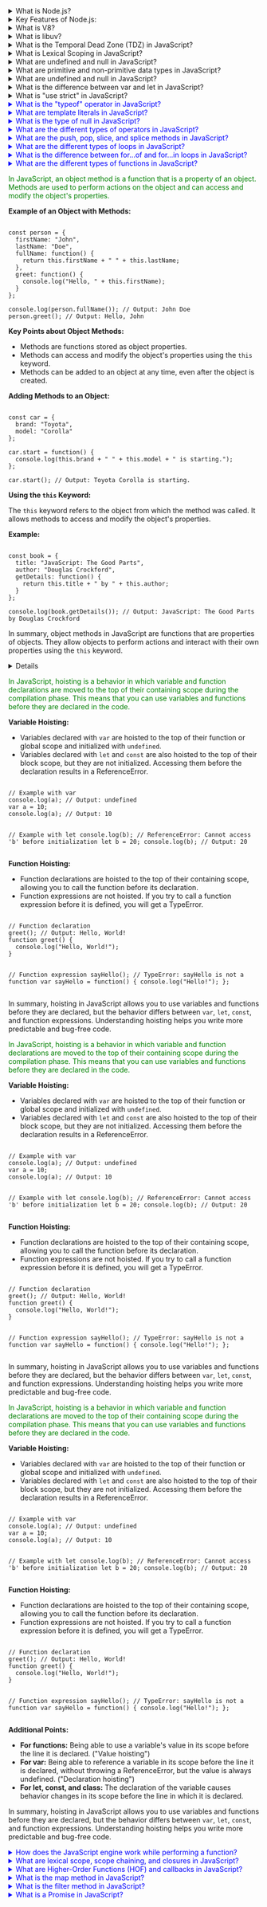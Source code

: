 <details>
  <summary>What is Node.js?</summary>
  <p>Node.js is an open-source, cross-platform JavaScript runtime environment. It allows developers to run JavaScript on the server side, outside of a browser.</p>
</details>

<details>
  <summary>Key Features of Node.js:</summary>
  <p>
    <ul>
      <li><strong>Event-driven and Asynchronous:</strong> Non-blocking I/O makes it ideal for handling multiple requests simultaneously.</li>
      <li><strong>Single-threaded but Scalable:</strong> Uses a single thread with event looping to handle many connections.</li>
      <li><strong>Fast Execution:</strong> Built on V8, it compiles JavaScript directly into machine code for speed.</li>
      <li><strong>NPM (Node Package Manager):</strong> A huge library of open-source packages to accelerate development.</li>
      <li><strong>Cross-platform:</strong> Works on Windows, Linux, and macOS.</li>
    </ul>
  </p>
</details>

<details>
  <summary>What is V8?</summary>
  <p>V8 is Google’s open-source JavaScript engine, written in C++. It powers Google Chrome and many other applications, including Node.js. V8 is responsible for executing JavaScript code by converting it directly into machine code, which makes it extremely fast.</p>
</details>

<details>
  <summary>What is libuv?</summary>
  <p>libuv is a multi-platform support library with a focus on asynchronous I/O. It provides the event loop and all the asynchronous behaviors of Node.js, including file system operations, DNS, network, child processes, pipes, signal handling, polling, and streaming.</p>
</details>

<details>
  <summary>What is the Temporal Dead Zone (TDZ) in JavaScript?</summary>
  <p>The Temporal Dead Zone (TDZ) in JavaScript refers to the period of time during which a variable is declared using <code>let</code> or <code>const</code> but has not yet been initialized. During this time, any attempt to access the variable will result in a ReferenceError. The TDZ starts from the beginning of the block where the variable is declared and ends when the variable is initialized with a value. This behavior helps prevent the use of variables before they are properly initialized, which can lead to bugs and unpredictable behavior in the code.</p>
</details>

<details>
  <summary>What is Lexical Scoping in JavaScript?</summary>
  <p>Lexical scoping, also known as static scoping, is a convention used in JavaScript to determine the scope of a variable based on its position within the source code. In lexical scoping, a variable defined inside a function is only accessible within that function and any nested functions. This means that the scope of a variable is determined by the structure of the code and the location where the variable is declared, rather than the runtime context. Lexical scoping helps in maintaining the modularity and predictability of the code by ensuring that variables are only accessible within their defined scope.</p>
</details>

<details>
  <summary>What are undefined and null in JavaScript?</summary>
  <p>In JavaScript, <code>undefined</code> and <code>null</code> are two distinct types that represent the absence of a value.

<strong>undefined:</strong> A variable is automatically assigned the value <code>undefined</code> when it is declared but not initialized. It indicates that a variable has been declared but has not yet been assigned a value. For example:

  <pre><code>let a;
  console.log(a); // Output: undefined</code></pre>

<strong>null:</strong> <code>null</code> is an assignment value that can be explicitly set to indicate that a variable has no value. It is often used to signify that a variable should be empty. For example:

  <pre><code>let b = null;
  console.log(b); // Output: null</code></pre>

While both <code>undefined</code> and <code>null</code> represent the absence of a value, they are used in different contexts and have different meanings. <code>undefined</code> is typically used by the JavaScript engine, whereas <code>null</code> is used by programmers to indicate an intentional absence of value.</p>

</details>

<details>
  <summary>What are primitive and non-primitive data types in JavaScript?</summary>
  <p>In JavaScript, data types can be categorized into two main types: primitive and non-primitive (or reference) data types.

<strong>Primitive Data Types:</strong> These are the most basic data types in JavaScript and include:

  <ul>
    <li><code>String</code>: Represents textual data. Example: <code>let str = "Hello";</code></li>
    <li><code>Number</code>: Represents numeric data. Example: <code>let num = 42;</code></li>
    <li><code>Boolean</code>: Represents true or false values. Example: <code>let isTrue = true;</code></li>
    <li><code>Undefined</code>: Represents a variable that has been declared but not initialized. Example: <code>let a;</code></li>
    <li><code>Null</code>: Represents an intentional absence of value. Example: <code>let b = null;</code></li>
    <li><code>Symbol</code>: Represents a unique and immutable value. Example: <code>let sym = Symbol('sym');</code></li>
    <li><code>BigInt</code>: Represents integers with arbitrary precision. Example: <code>let bigInt = 123n;</code></li>
  </ul>

<strong>Non-Primitive Data Types:</strong> These are also known as reference data types and include:

  <ul>
    <li><code>Object</code>: Represents a collection of properties. Example: <code>let obj = { name: "John", age: 30 };</code></li>
    <li><code>Array</code>: Represents an ordered list of values. Example: <code>let arr = [1, 2, 3];</code></li>
    <li><code>Function</code>: Represents a block of code designed to perform a particular task. Example: <code>function greet() { console.log("Hello"); }</code></li>
  </ul>

Primitive data types are immutable, meaning their values cannot be changed once created. Non-primitive data types, on the other hand, are mutable and can have their properties or elements modified. Additionally, primitive data types are stored directly in the memory location, whereas non-primitive data types are stored as references to the memory location.</p>

</details>

<details>
  <summary>What are undefined and null in JavaScript?</summary>
  <p>In JavaScript, <code>undefined</code> and <code>null</code> are two distinct types that represent the absence of a value.

<strong>undefined:</strong> A variable is automatically assigned the value <code>undefined</code> when it is declared but not initialized. It indicates that a variable has been declared but has not yet been assigned a value. For example:

  <pre><code>let a;
  console.log(a); // Output: undefined</code></pre>

<strong>null:</strong> <code>null</code> is an assignment value that can be explicitly set to indicate that a variable has no value. It is often used to signify that a variable should be empty. For example:

  <pre><code>let b = null;
  console.log(b); // Output: null</code></pre>

While both <code>undefined</code> and <code>null</code> represent the absence of a value, they are used in different contexts and have different meanings. <code>undefined</code> is typically used by the JavaScript engine, whereas <code>null</code> is used by programmers to indicate an intentional absence of value.</p>

</details>

<details>
  <summary>What is the difference between var and let in JavaScript?</summary>
  <p>In JavaScript, <code>var</code> and <code>let</code> are used to declare variables, but they have different behaviors.

When JavaScript code is executed, it goes through two phases: the creation phase and the execution phase. During the creation phase, the JavaScript engine scans the code and allocates memory for variables and functions. This is known as hoisting.

<strong>var:</strong> Variables declared with <code>var</code> are hoisted to the top of their containing function or global scope. During the creation phase, they are initialized with <code>undefined</code>. This means that you can reference a <code>var</code> variable before its declaration without causing an error, but it will have the value <code>undefined</code> until the execution phase assigns it a value. For example:

  <pre><code>console.log(a); // Output: undefined
  var a = 10;
  console.log(a); // Output: 10</code></pre>

<strong>let:</strong> Variables declared with <code>let</code> are also hoisted, but they are not initialized. Instead, they are placed in a "temporal dead zone" (TDZ) from the start of the block until the declaration is encountered. Accessing a <code>let</code> variable before its declaration will result in a ReferenceError. For example:

  <pre><code>console.log(b); // ReferenceError: Cannot access 'b' before initialization
  let b = 20;
  console.log(b); // Output: 20</code></pre>

In summary, <code>var</code> is function-scoped and initialized with <code>undefined</code> during the creation phase, while <code>let</code> is block-scoped and not initialized until the execution phase, resulting in a ReferenceError if accessed before declaration.</p>

</details>

<details>
  <summary>What is "use strict" in JavaScript?</summary>
  <p><code>"use strict"</code> is a directive introduced in ECMAScript 5 that enables strict mode in JavaScript. Strict mode is a way to opt in to a restricted variant of JavaScript, which helps catch common coding mistakes and "unsafe" actions, such as defining global variables. It can be applied to an entire script or to individual functions.

<strong>Benefits of using "use strict":</strong>

  <ul>
    <li>Eliminates some JavaScript silent errors by changing them to throw errors.</li>
    <li>Fixes mistakes that make it difficult for JavaScript engines to perform optimizations, leading to faster code execution.</li>
    <li>Prohibits some syntax likely to be defined in future versions of ECMAScript.</li>
  </ul>

<strong>Examples of strict mode behavior:</strong>

  <pre><code>
  // Without strict mode
  x = 10; // This will not throw an error
  console.log(x); // Output: 10

  // With strict mode
  "use strict";
  y = 20; // This will throw a ReferenceError: y is not defined
  console.log(y);
  </code></pre>

<strong>How to enable strict mode:</strong>

  <pre><code>
  // For an entire script
  "use strict";
  // Your code here

  // For a specific function
  function myFunction() {
    "use strict";
    // Function code here
  }
  </code></pre>

In summary, <code>"use strict"</code> helps improve the quality of your code by catching common errors and preventing the use of unsafe features.</p>

</details>

<details>
  <summary style="color: blue;">What is the "typeof" operator in JavaScript?</summary>
  <p style="color: green;">The <code>typeof</code> operator in JavaScript is used to determine the type of a given variable or expression. It returns a string indicating the type of the operand. The <code>typeof</code> operator is useful for debugging and ensuring that variables are of the expected type.

<strong>Examples of using the "typeof" operator:</strong>

  <pre><code>
  console.log(typeof 42); // Output: "number"
  console.log(typeof 'hello'); // Output: "string"
  console.log(typeof true); // Output: "boolean"
  console.log(typeof undefined); // Output: "undefined"
  console.log(typeof null); // Output: "object" (this is a known quirk in JavaScript)
  console.log(typeof { name: 'John' }); // Output: "object"
  console.log(typeof function() {}); // Output: "function"
  console.log(typeof Symbol('symbol')); // Output: "symbol"
  console.log(typeof 123n); // Output: "bigint"
  </code></pre>

<strong>Special cases:</strong>

  <ul>
    <li><code>typeof null</code> returns "object". This is a known issue in JavaScript and is considered a bug, but it has been retained for backward compatibility.</li>
    <li><code>typeof NaN</code> returns "number". NaN stands for "Not-a-Number", but it is still considered a numeric type.</li>
  </ul>

In summary, the <code>typeof</code> operator is a simple and effective way to check the type of a variable or expression in JavaScript.</p>

</details>
<details>
  <summary style="color: blue;">What are template literals in JavaScript?</summary>
  <p style="color: green;">Template literals are a feature in JavaScript introduced in ES6 (ECMAScript 2015) that allow for easier and more readable string interpolation, multi-line strings, and embedded expressions. Template literals are enclosed by backticks (<code>`</code>) instead of single or double quotes.

<strong>Key features of template literals:</strong>

  <ul>
    <li><strong>String Interpolation:</strong> Template literals allow for embedding expressions within strings using the <code>${expression}</code> syntax. This makes it easier to create dynamic strings. For example:
    <pre><code>
    const name = 'John';
    const greeting = `Hello, ${name}!`;
    console.log(greeting); // Output: Hello, John!
    </code></pre></li>

    <li><strong>Multi-line Strings:</strong> Template literals can span multiple lines without the need for concatenation or escape characters. For example:
    <pre><code>
    const multiLineString = `This is a string
    that spans multiple
    lines.`;
    console.log(multiLineString);
    </code></pre></li>

    <li><strong>Embedded Expressions:</strong> You can embed any valid JavaScript expression within a template literal. For example:
    <pre><code>
    const a = 5;
    const b = 10;
    console.log(`The sum of a and b is ${a + b}.`); // Output: The sum of a and b is 15.
    </code></pre></li>

  </ul>

<strong>Tagged Templates:</strong> Template literals also support tagged templates, which allow you to parse template literals with a function. For example:

  <pre><code>
  function tag(strings, ...values) {
    console.log(strings);
    console.log(values);
    return 'Tagged template';
  }
  const result = tag`Hello, ${name}!`;
  console.log(result); // Output: Tagged template
  </code></pre>

In summary, template literals provide a more powerful and flexible way to work with strings in JavaScript, making code easier to read and write.</p>

</details>
<details>
  <summary style="color: blue;">What is the type of null in JavaScript?</summary>
  <p style="color: green;">In JavaScript, the <code>typeof</code> operator returns "object" when applied to <code>null</code>. This is a well-known quirk in JavaScript and is considered a bug in the language, but it has been retained for backward compatibility.

<strong>Example:</strong>

  <pre><code>
  console.log(typeof null); // Output: "object"
  </code></pre>

<strong>Explanation:</strong>

  <p>The reason <code>typeof null</code> returns "object" is due to the way JavaScript was originally designed. In the first implementation of JavaScript, values were represented as a type tag and a value. The type tag for objects was 0. <code>null</code> was represented as the NULL pointer (0x00), which also had the type tag of 0, leading to <code>typeof null</code> returning "object".</p>

  <p>Despite this quirk, <code>null</code> is not an object. It is a primitive value that represents the intentional absence of any object value. To check for <code>null</code> values, it is recommended to use strict equality (<code>===</code>) instead of <code>typeof</code>:</p>
  <pre><code>
  const value = null;
  console.log(value === null); // Output: true
  </code></pre>

In summary, while <code>typeof null</code> returns "object" due to a historical quirk, <code>null</code> is actually a primitive value representing the absence of any object value.</p>

</details>
<details>
  <summary style="color: blue;">What are the different types of operators in JavaScript?</summary>
  <p style="color: green;">JavaScript provides a variety of operators that can be used to perform different operations on values. These operators can be categorized into several types:

<strong>1. Arithmetic Operators:</strong> Used to perform arithmetic calculations.

  <ul>
    <li><code>+</code> (Addition): Adds two numbers. Example: <code>5 + 3</code></li>
    <li><code>-</code> (Subtraction): Subtracts one number from another. Example: <code>5 - 3</code></li>
    <li><code>*</code> (Multiplication): Multiplies two numbers. Example: <code>5 * 3</code></li>
    <li><code>/</code> (Division): Divides one number by another. Example: <code>5 / 3</code></li>
    <li><code>%</code> (Modulus): Returns the remainder of a division. Example: <code>5 % 3</code></li>
    <li><code>**</code> (Exponentiation): Raises the first operand to the power of the second operand. Example: <code>5 ** 3</code></li>
  </ul>

<strong>2. Comparison Operators:</strong> Used to compare two values.

  <ul>
    <li><code>==</code> (Equal to): Checks if two values are equal. Example: <code>5 == '5'</code></li>
    <li><code>===</code> (Strict equal to): Checks if two values are equal and of the same type. Example: <code>5 === 5</code></li>
    <li><code>!=</code> (Not equal to): Checks if two values are not equal. Example: <code>5 != '5'</code></li>
    <li><code>!==</code> (Strict not equal to): Checks if two values are not equal and not of the same type. Example: <code>5 !== '5'</code></li>
    <li><code>></code> (Greater than): Checks if the left operand is greater than the right operand. Example: <code>5 > 3</code></li>
    <li><code><</code> (Less than): Checks if the left operand is less than the right operand. Example: <code>5 < 3</code></li>
    <li><code>>=</code> (Greater than or equal to): Checks if the left operand is greater than or equal to the right operand. Example: <code>5 >= 3</code></li>
    <li><code><=</code> (Less than or equal to): Checks if the left operand is less than or equal to the right operand. Example: <code>5 <= 3</code></li>
  </ul>

<strong>3. Logical Operators:</strong> Used to perform logical operations.

  <ul>
    <li><code>&&</code> (Logical AND): Returns true if both operands are true. Example: <code>true && false</code></li>
    <li><code>||</code> (Logical OR): Returns true if at least one operand is true. Example: <code>true || false</code></li>
    <li><code>!</code> (Logical NOT): Returns true if the operand is false. Example: <code>!true</code></li>
  </ul>

<strong>4. Assignment Operators:</strong> Used to assign values to variables.

  <ul>
    <li><code>=</code> (Assignment): Assigns the value of the right operand to the left operand. Example: <code>x = 5</code></li>
    <li><code>+=</code> (Addition assignment): Adds the right operand to the left operand and assigns the result to the left operand. Example: <code>x += 5</code></li>
    <li><code>-=</code> (Subtraction assignment): Subtracts the right operand from the left operand and assigns the result to the left operand. Example: <code>x -= 5</code></li>
    <li><code>*=</code> (Multiplication assignment): Multiplies the left operand by the right operand and assigns the result to the left operand. Example: <code>x *= 5</code></li>
    <li><code>/=</code> (Division assignment): Divides the left operand by the right operand and assigns the result to the left operand. Example: <code>x /= 5</code></li>
    <li><code>%=</code> (Modulus assignment): Takes the modulus using the two operands and assigns the result to the left operand. Example: <code>x %= 5</code></li>
  </ul>

<strong>5. Conditional (Ternary) Operator:</strong> Used to assign a value to a variable based on a condition.

  <ul>
    <li><code>condition ? value1 : value2</code>: If the condition is true, the operator returns the value of <code>value1</code>; otherwise, it returns the value of <code>value2</code>. Example: <code>let result = (x > 10) ? 'Greater' : 'Smaller';</code></li>
  </ul>

In summary, JavaScript provides a wide range of operators that allow you to perform various operations on values, making it a powerful and flexible language.</p>

</details>
<details>
  <summary style="color: blue;">What are the push, pop, slice, and splice methods in JavaScript?</summary>
  <p style="color: green;">In JavaScript, arrays come with several built-in methods that allow you to manipulate their elements. Four commonly used methods are <code>push</code>, <code>pop</code>, <code>slice</code>, and <code>splice</code>.

<strong>1. push:</strong> Adds one or more elements to the end of an array and returns the new length of the array.

  <pre><code>
  let arr = [1, 2, 3];
  arr.push(4);
  console.log(arr); // Output: [1, 2, 3, 4]
  </code></pre>

<strong>2. pop:</strong> Removes the last element from an array and returns that element. This method changes the length of the array.

  <pre><code>
  let arr = [1, 2, 3];
  let lastElement = arr.pop();
  console.log(arr); // Output: [1, 2, 3]
  console.log(lastElement); // Output: 3
  </code></pre>

<strong>3. slice:</strong> Returns a shallow copy of a portion of an array into a new array object selected from start to end (end not included). The original array will not be modified.

  <pre><code>
  let arr = [1, 2, 3, 4, 5];
  let slicedArr = arr.slice(1, 3);
  console.log(slicedArr); // Output: [2, 3]
  console.log(arr); // Output: [1, 2, 3, 4, 5]
  </code></pre>

<strong>4. splice:</strong> Changes the contents of an array by removing or replacing existing elements and/or adding new elements in place. This method modifies the original array.

  <pre><code>
  let arr = [1, 2, 3, 4, 5];
  let removedElements = arr.splice(2, 2, 'a', 'b');
  console.log(arr); // Output: [1, 2, 'a', 'b', 5]
  console.log(removedElements); // Output: [3, 4]
  </code></pre>

<strong>Comparison Table:</strong>

  <table>
    <tr>
      <th>Method</th>
      <th>Description</th>
      <th>Modifies Original Array</th>
      <th>Returns</th>
    </tr>
    <tr>
      <td><code>push</code></td>
      <td>Adds one or more elements to the end of an array</td>
      <td>Yes</td>
      <td>New length of the array</td>
    </tr>
    <tr>
      <td><code>pop</code></td>
      <td>Removes the last element from an array</td>
      <td>Yes</td>
      <td>The removed element</td>
    </tr>
    <tr>
      <td><code>slice</code></td>
      <td>Returns a shallow copy of a portion of an array</td>
      <td>No</td>
      <td>A new array containing the extracted elements</td>
    </tr>
    <tr>
      <td><code>splice</code></td>
      <td>Changes the contents of an array by removing/replacing elements</td>
      <td>Yes</td>
      <td>An array containing the removed elements</td>
    </tr>
  </table>

In summary, <code>push</code>, <code>pop</code>, <code>slice</code>, and <code>splice</code> are powerful array methods in JavaScript that allow you to manipulate arrays in various ways, each with its own specific use case.</p>

</details>
<details>
  <summary style="color: blue;">What are the different types of loops in JavaScript?</summary>
  <p style="color: green;">JavaScript provides several types of loops that allow you to execute a block of code multiple times. The main types of loops are <code>for</code>, <code>while</code>, <code>do-while</code>, <code>for-in</code>, and <code>for-of</code>.

<strong>1. for Loop:</strong> Used to execute a block of code a specific number of times.

  <pre><code>
  for (let i = 0; i < 5; i++) {
    console.log(i);
  }
  // Output: 0 1 2 3 4
  </code></pre>

<strong>2. while Loop:</strong> Used to execute a block of code as long as a specified condition is true.

  <pre><code>
  let i = 0;
  while (i < 5) {
    console.log(i);
    i++;
  }
  // Output: 0 1 2 3 4
  </code></pre>

<strong>3. do-while Loop:</strong> Similar to the <code>while</code> loop, but it executes the block of code once before checking the condition.

  <pre><code>
  let i = 0;
  do {
    console.log(i);
    i++;
  } while (i < 5);
  // Output: 0 1 2 3 4
  </code></pre>

<strong>4. for-in Loop:</strong> Used to iterate over the enumerable properties of an object.

  <pre><code>
  const obj = { a: 1, b: 2, c: 3 };
  for (let key in obj) {
    console.log(key, obj[key]);
  }
  // Output: a 1
  //         b 2
  //         c 3
  </code></pre>

<strong>5. for-of Loop:</strong> Used to iterate over the values of an iterable object (like an array, string, or Map).

  <pre><code>
  const arr = [1, 2, 3, 4, 5];
  for (let value of arr) {
    console.log(value);
  }
  // Output: 1 2 3 4 5
  </code></pre>

<strong>Comparison Table:</strong>

  <table>
    <tr>
      <th>Loop Type</th>
      <th>Description</th>
      <th>Use Case</th>
    </tr>
    <tr>
      <td><code>for</code></td>
      <td>Executes a block of code a specific number of times</td>
      <td>When the number of iterations is known</td>
    </tr>
    <tr>
      <td><code>while</code></td>
      <td>Executes a block of code as long as a specified condition is true</td>
      <td>When the number of iterations is not known</td>
    </tr>
    <tr>
      <td><code>do-while</code></td>
      <td>Executes a block of code once before checking the condition</td>
      <td>When the block of code needs to be executed at least once</td>
    </tr>
    <tr>
      <td><code>for-in</code></td>
      <td>Iterates over the enumerable properties of an object</td>
      <td>When iterating over object properties</td>
    </tr>
    <tr>
      <td><code>for-of</code></td>
      <td>Iterates over the values of an iterable object</td>
      <td>When iterating over array or iterable values</td>
    </tr>
  </table>
</p>
</details>
<details>
  <summary style="color: blue;">What is the difference between for...of and for...in loops in JavaScript?</summary>
  <p style="color: green;">In JavaScript, both <code>for...of</code> and <code>for...in</code> loops are used to iterate over elements, but they serve different purposes and work with different types of data.

<strong>for...in Loop:</strong>

  <ul>
    <li>Used to iterate over the enumerable properties of an object.</li>
    <li>Iterates over the keys (property names) of an object.</li>
    <li>Can be used with objects and arrays, but primarily intended for objects.</li>
  </ul>
  <pre><code>
  const obj = { a: 1, b: 2, c: 3 };
  for (let key in obj) {
    console.log(key, obj[key]);
  }
  // Output: a 1
  //         b 2
  //         c 3
  </code></pre>

<strong>for...of Loop:</strong>

  <ul>
    <li>Used to iterate over the values of an iterable object (like an array, string, or Map).</li>
    <li>Iterates over the values of an iterable object.</li>
    <li>Cannot be used with objects unless they implement the iterable protocol.</li>
  </ul>
  <pre><code>
  const arr = [1, 2, 3, 4, 5];
  for (let value of arr) {
    console.log(value);
  }
  // Output: 1 2 3 4 5
  </code></pre>

<strong>Comparison Table:</strong>

  <table>
    <tr>
      <th>Feature</th>
      <th>for...in</th>
      <th>for...of</th>
    </tr>
    <tr>
      <td>Purpose</td>
      <td>Iterates over the enumerable properties of an object</td>
      <td>Iterates over the values of an iterable object</td>
    </tr>
    <tr>
      <td>Iterates Over</td>
      <td>Keys (property names)</td>
      <td>Values</td>
    </tr>
    <tr>
      <td>Use Case</td>
      <td>When iterating over object properties</td>
      <td>When iterating over array or iterable values</td>
    </tr>
    <tr>
      <td>Works With</td>
      <td>Objects and arrays (primarily objects)</td>
      <td>Arrays, strings, Maps, Sets, and other iterables</td>
    </tr>
  </table>

In summary, <code>for...in</code> is used to iterate over the keys of an object, while <code>for...of</code> is used to iterate over the values of an iterable object. Understanding the differences between these loops helps you choose the right one for your specific use case.</p>

</details>
<details>
  <summary style="color: blue;">What are the different types of functions in JavaScript?</summary>
  <p style="color: green;">JavaScript supports various types of functions, each with its own syntax and use cases. Here are some of the main types:

<strong>1. Normal Function:</strong> A standard function declaration that can be called by its name.

  <pre><code>
  function greet() {
    console.log("Hello, World!");
  }
  greet(); // Output: Hello, World!
  </code></pre>

<strong>2. Function with Return Type and Parameters:</strong> A function that takes parameters and returns a value.

  <pre><code>
  function add(a, b) {
    return a + b;
  }
  let sum = add(5, 3);
  console.log(sum); // Output: 8
  </code></pre>

<strong>3. Anonymous Function:</strong> A function without a name, often used as an argument to other functions or assigned to a variable.

  <pre><code>
  let anonFunc = function() {
    console.log("I am anonymous!");
  };
  anonFunc(); // Output: I am anonymous!
  </code></pre>

<strong>4. Function Expression:</strong> A function defined within an expression, typically assigned to a variable.

  <pre><code>
  let multiply = function(a, b) {
    return a * b;
  };
  console.log(multiply(4, 5)); // Output: 20
  </code></pre>

<strong>5. Self-Invoking Function:</strong> A function that is invoked immediately after it is defined. Also known as an Immediately Invoked Function Expression (IIFE).

  <pre><code>
  (function() {
    console.log("I am self-invoking!");
  })(); // Output: I am self-invoking!
  </code></pre>

<strong>Comparison Table:</strong>

  <table>
    <tr>
      <th>Function Type</th>
      <th>Description</th>
      <th>Example</th>
    </tr>
    <tr>
      <td>Normal Function</td>
      <td>A standard function declaration</td>
      <td><pre><code>function greet() { ... }</code></pre></td>
    </tr>
    <tr>
      <td>Function with Return Type and Parameters</td>
      <td>A function that takes parameters and returns a value</td>
      <td><pre><code>function add(a, b) { ... }</code></pre></td>
    </tr>
    <tr>
      <td>Anonymous Function</td>
      <td>A function without a name</td>
      <td><pre><code>let anonFunc = function() { ... }</code></pre></td>
    </tr>
    <tr>
      <td>Function Expression</td>
      <td>A function defined within an expression</td>
      <td><pre><code>let multiply = function(a, b) { ... }</code></pre></td>
    </tr>
    <tr>
      <td>Self-Invoking Function</td>
      <td>A function that is invoked immediately after it is defined</td>
      <td><pre><code>(function() { ... })();</code></pre></td>
    </tr>
  </table>

In summary, JavaScript provides various types of functions to suit different programming needs, from standard function declarations to anonymous and self-invoking functions.</p>

</details>
<p style="color: green;">In JavaScript, an object method is a function that is a property of an object. Methods are used to perform actions on the object and can access and modify the object's properties.

<strong>Example of an Object with Methods:</strong>

<pre><code>
const person = {
  firstName: "John",
  lastName: "Doe",
  fullName: function() {
    return this.firstName + " " + this.lastName;
  },
  greet: function() {
    console.log("Hello, " + this.firstName);
  }
};

console.log(person.fullName()); // Output: John Doe
person.greet(); // Output: Hello, John
</code></pre>

<strong>Key Points about Object Methods:</strong>

<ul>
  <li>Methods are functions stored as object properties.</li>
  <li>Methods can access and modify the object's properties using the <code>this</code> keyword.</li>
  <li>Methods can be added to an object at any time, even after the object is created.</li>
</ul>

<strong>Adding Methods to an Object:</strong>

<pre><code>
const car = {
  brand: "Toyota",
  model: "Corolla"
};

car.start = function() {
  console.log(this.brand + " " + this.model + " is starting.");
};

car.start(); // Output: Toyota Corolla is starting.
</code></pre>

<strong>Using the <code>this</code> Keyword:</strong>

<p>The <code>this</code> keyword refers to the object from which the method was called. It allows methods to access and modify the object's properties.</p>

<strong>Example:</strong>

<pre><code>
const book = {
  title: "JavaScript: The Good Parts",
  author: "Douglas Crockford",
  getDetails: function() {
    return this.title + " by " + this.author;
  }
};

console.log(book.getDetails()); // Output: JavaScript: The Good Parts by Douglas Crockford
</code></pre>

In summary, object methods in JavaScript are functions that are properties of objects. They allow objects to perform actions and interact with their own properties using the <code>this</code> keyword.</p>

<details>
Var goes to global scope and Let and const goes to script or local scope.
</details>

<p style="color: green;">In JavaScript, hoisting is a behavior in which variable and function declarations are moved to the top of their containing scope during the compilation phase. This means that you can use variables and functions before they are declared in the code.

<strong>Variable Hoisting:</strong>

<ul>
  <li>Variables declared with <code>var</code> are hoisted to the top of their function or global scope and initialized with <code>undefined</code>.</li>
  <li>Variables declared with <code>let</code> and <code>const</code> are also hoisted to the top of their block scope, but they are not initialized. Accessing them before the declaration results in a ReferenceError.</li>
</ul>
<pre><code>
// Example with var
console.log(a); // Output: undefined
var a = 10;
console.log(a); // Output: 10

// Example with let
console.log(b); // ReferenceError: Cannot access 'b' before initialization
let b = 20;
console.log(b); // Output: 20
</code></pre>

<strong>Function Hoisting:</strong>

<ul>
  <li>Function declarations are hoisted to the top of their containing scope, allowing you to call the function before its declaration.</li>
  <li>Function expressions are not hoisted. If you try to call a function expression before it is defined, you will get a TypeError.</li>
</ul>
<pre><code>
// Function declaration
greet(); // Output: Hello, World!
function greet() {
  console.log("Hello, World!");
}

// Function expression
sayHello(); // TypeError: sayHello is not a function
var sayHello = function() {
console.log("Hello!");
};
</code></pre>

In summary, hoisting in JavaScript allows you to use variables and functions before they are declared, but the behavior differs between <code>var</code>, <code>let</code>, <code>const</code>, and function expressions. Understanding hoisting helps you write more predictable and bug-free code.</p>

<p style="color: green;">In JavaScript, hoisting is a behavior in which variable and function declarations are moved to the top of their containing scope during the compilation phase. This means that you can use variables and functions before they are declared in the code.

<strong>Variable Hoisting:</strong>

<ul>
  <li>Variables declared with <code>var</code> are hoisted to the top of their function or global scope and initialized with <code>undefined</code>.</li>
  <li>Variables declared with <code>let</code> and <code>const</code> are also hoisted to the top of their block scope, but they are not initialized. Accessing them before the declaration results in a ReferenceError.</li>
</ul>
<pre><code>
// Example with var
console.log(a); // Output: undefined
var a = 10;
console.log(a); // Output: 10

// Example with let
console.log(b); // ReferenceError: Cannot access 'b' before initialization
let b = 20;
console.log(b); // Output: 20
</code></pre>

<strong>Function Hoisting:</strong>

<ul>
  <li>Function declarations are hoisted to the top of their containing scope, allowing you to call the function before its declaration.</li>
  <li>Function expressions are not hoisted. If you try to call a function expression before it is defined, you will get a TypeError.</li>
</ul>
<pre><code>
// Function declaration
greet(); // Output: Hello, World!
function greet() {
  console.log("Hello, World!");
}

// Function expression
sayHello(); // TypeError: sayHello is not a function
var sayHello = function() {
console.log("Hello!");
};
</code></pre>

In summary, hoisting in JavaScript allows you to use variables and functions before they are declared, but the behavior differs between <code>var</code>, <code>let</code>, <code>const</code>, and function expressions. Understanding hoisting helps you write more predictable and bug-free code.</p>

<p style="color: green;">In JavaScript, hoisting is a behavior in which variable and function declarations are moved to the top of their containing scope during the compilation phase. This means that you can use variables and functions before they are declared in the code.

<strong>Variable Hoisting:</strong>

<ul>
  <li>Variables declared with <code>var</code> are hoisted to the top of their function or global scope and initialized with <code>undefined</code>.</li>
  <li>Variables declared with <code>let</code> and <code>const</code> are also hoisted to the top of their block scope, but they are not initialized. Accessing them before the declaration results in a ReferenceError.</li>
</ul>
<pre><code>
// Example with var
console.log(a); // Output: undefined
var a = 10;
console.log(a); // Output: 10

// Example with let
console.log(b); // ReferenceError: Cannot access 'b' before initialization
let b = 20;
console.log(b); // Output: 20
</code></pre>

<strong>Function Hoisting:</strong>

<ul>
  <li>Function declarations are hoisted to the top of their containing scope, allowing you to call the function before its declaration.</li>
  <li>Function expressions are not hoisted. If you try to call a function expression before it is defined, you will get a TypeError.</li>
</ul>
<pre><code>
// Function declaration
greet(); // Output: Hello, World!
function greet() {
  console.log("Hello, World!");
}

// Function expression
sayHello(); // TypeError: sayHello is not a function
var sayHello = function() {
console.log("Hello!");
};
</code></pre>

<strong>Additional Points:</strong>

<ul>
  <li><strong>For functions:</strong> Being able to use a variable's value in its scope before the line it is declared. ("Value hoisting")</li>
  <li><strong>For var:</strong> Being able to reference a variable in its scope before the line it is declared, without throwing a ReferenceError, but the value is always undefined. ("Declaration hoisting")</li>
  <li><strong>For let, const, and class:</strong> The declaration of the variable causes behavior changes in its scope before the line in which it is declared.</li>
</ul>

In summary, hoisting in JavaScript allows you to use variables and functions before they are declared, but the behavior differs between <code>var</code>, <code>let</code>, <code>const</code>, and function expressions. Understanding hoisting helps you write more predictable and bug-free code.</p>

<details>
  <summary style="color: blue;">How does the JavaScript engine work while performing a function?</summary>
  <p style="color: green;">When the JavaScript engine executes a function, it goes through several steps to ensure the function runs correctly. Here is an overview of how the JavaScript engine works while performing a function:

<strong>1. Parsing:</strong>

  <p>The JavaScript engine first parses the code to understand its structure and syntax. During this phase, it converts the code into an Abstract Syntax Tree (AST), which represents the hierarchical structure of the code.</p>

<strong>2. Compilation:</strong>

  <p>After parsing, the JavaScript engine compiles the AST into bytecode or machine code. Modern JavaScript engines, like Google's V8, use Just-In-Time (JIT) compilation to optimize the code during execution.</p>

<strong>3. Execution Context Creation:</strong>

  <p>When a function is called, the JavaScript engine creates an execution context for that function. The execution context contains information about the function's scope, including variables, arguments, and the <code>this</code> keyword.</p>

<strong>4. Hoisting:</strong>

  <p>During the creation phase of the execution context, the JavaScript engine hoists variable and function declarations to the top of their scope. This means that variables declared with <code>var</code> are initialized with <code>undefined</code>, while <code>let</code> and <code>const</code> declarations are not initialized until their actual declaration is encountered.</p>

<strong>5. Execution:</strong>

  <p>After setting up the execution context and hoisting declarations, the JavaScript engine begins executing the function's code line by line. It evaluates expressions, executes statements, and calls other functions as needed.</p>

<strong>6. Garbage Collection:</strong>

  <p>Once the function has finished executing, the JavaScript engine performs garbage collection to free up memory that is no longer needed. This includes cleaning up variables and objects that are no longer referenced.</p>

<strong>Example:</strong>

  <pre><code>
  function example(a, b) {
    var sum = a + b;
    return sum;
  }

  console.log(example(5, 3)); // Output: 8
  </code></pre>

<strong>Steps in Detail:</strong>

  <ul>
    <li><strong>Parsing:</strong> The engine parses the <code>example</code> function and converts it into an AST.</li>
    <li><strong>Compilation:</strong> The AST is compiled into bytecode or machine code.</li>
    <li><strong>Execution Context Creation:</strong> When <code>example(5, 3)</code> is called, an execution context is created with <code>a</code> and <code>b</code> set to 5 and 3, respectively.</li>
    <li><strong>Hoisting:</strong> The <code>var sum</code> declaration is hoisted to the top of the function scope and initialized with <code>undefined</code>.</li>
    <li><strong>Execution:</strong> The engine executes the code, calculates <code>a + b</code>, assigns the result to <code>sum</code>, and returns <code>sum</code>.</li>
    <li><strong>Garbage Collection:</strong> After the function execution is complete, the engine performs garbage collection to free up memory.</li>
  </ul>

In summary, the JavaScript engine goes through parsing, compilation, execution context creation, hoisting, execution, and garbage collection to perform a function. Understanding these steps helps developers write more efficient and optimized code.</p>

</details>
<details>
  <summary style="color: blue;">What are lexical scope, scope chaining, and closures in JavaScript?</summary>
  <p style="color: green;">In JavaScript, lexical scope, scope chaining, and closures are fundamental concepts that help manage the accessibility of variables and functions.

<strong>1. Lexical Scope:</strong>

  <p>Lexical scope, also known as static scope, refers to the scope of a variable being determined by its position within the source code. In lexical scoping, a variable defined inside a function is only accessible within that function and any nested functions.</p>
  <pre><code>
  function outer() {
    let outerVar = 'I am outside!';
    
    function inner() {
      console.log(outerVar); // Output: I am outside!
    }
    
    inner();
  }
  
  outer();
  </code></pre>

<strong>2. Scope Chaining:</strong>

  <p>Scope chaining refers to the process of resolving variable names in nested functions. When a variable is referenced, the JavaScript engine looks for the variable in the current scope. If it is not found, it moves up to the next outer scope, and so on, until it reaches the global scope.</p>
  <pre><code>
  function first() {
    let firstVar = 'First';
    
    function second() {
      let secondVar = 'Second';
      
      function third() {
        let thirdVar = 'Third';
        console.log(firstVar); // Output: First
        console.log(secondVar); // Output: Second
        console.log(thirdVar); // Output: Third
      }
      
      third();
    }
    
    second();
  }
  
  first();
  </code></pre>

<strong>3. Closures:</strong>

  <p>A closure is a function that retains access to its lexical scope, even when the function is executed outside that scope. Closures are created whenever a function is defined inside another function, allowing the inner function to access the outer function's variables.</p>
  <pre><code>
  function makeCounter() {
    let count = 0;
    
    return function() {
      count++;
      return count;
    };
  }
  
  const counter = makeCounter();
  console.log(counter()); // Output: 1
  console.log(counter()); // Output: 2
  console.log(counter()); // Output: 3
  </code></pre>

<strong>Comparison Table:</strong>

  <table>
    <tr>
      <th>Concept</th>
      <th>Description</th>
      <th>Example</th>
    </tr>
    <tr>
      <td>Lexical Scope</td>
      <td>Scope determined by the position in the source code</td>
      <td><pre><code>function outer() { ... }</code></pre></td>
    </tr>
    <tr>
      <td>Scope Chaining</td>
      <td>Process of resolving variable names in nested functions</td>
      <td><pre><code>function first() { ... }</code></pre></td>
    </tr>
    <tr>
      <td>Closures</td>
      <td>Function retaining access to its lexical scope</td>
      <td><pre><code>function makeCounter() { ... }</code></pre></td>
    </tr>
  </table>

In summary, lexical scope determines the scope of variables based on their position in the code, scope chaining resolves variable names in nested functions, and closures allow functions to retain access to their lexical scope even when executed outside that scope. Understanding these concepts is crucial for writing effective and efficient JavaScript code.</p>

</details>
<details>
  <summary style="color: blue;">What are Higher-Order Functions (HOF) and callbacks in JavaScript?</summary>
  <p style="color: green;">In JavaScript, Higher-Order Functions (HOF) and callbacks are powerful concepts that allow for more flexible and reusable code.

  <strong>1. Higher-Order Functions (HOF):</strong>
  <p>A Higher-Order Function is a function that either takes one or more functions as arguments, returns a function, or both. HOFs allow for more abstract and reusable code by enabling functions to be passed around as values.</p>
  <pre><code>
  // Example of a Higher-Order Function
  function higherOrderFunction(callback) {
    const message = "Hello, World!";
    callback(message);
  }

  function printMessage(msg) {
    console.log(msg);
  }

  higherOrderFunction(printMessage); // Output: Hello, World!
  </code></pre>

  <strong>2. Callbacks:</strong>
  <p>A callback is a function that is passed as an argument to another function and is executed after some operation has been completed. Callbacks are commonly used for asynchronous operations, such as handling events or making API requests.</p>
  <pre><code>
  // Example of a Callback Function
  function fetchData(callback) {
    setTimeout(() => {
      const data = { name: "John", age: 30 };
      callback(data);
    }, 2000);
  }

  function handleData(data) {
    console.log("Data received:", data);
  }

  fetchData(handleData); // Output after 2 seconds: Data received: { name: "John", age: 30 }
  </code></pre>

  <strong>Comparison Table:</strong>
  <table>
    <tr>
      <th>Concept</th>
      <th>Description</th>
      <th>Example</th>
    </tr>
    <tr>
      <td>Higher-Order Function (HOF)</td>
      <td>A function that takes one or more functions as arguments, returns a function, or both</td>
      <td><pre><code>function higherOrderFunction(callback) { ... }</code></pre></td>
    </tr>
    <tr>
      <td>Callback</td>
      <td>A function passed as an argument to another function and executed after some operation</td>
      <td><pre><code>function fetchData(callback) { ... }</code></pre></td>
    </tr>
  </table>

  In summary, Higher-Order Functions (HOF) and callbacks are essential concepts in JavaScript that enable more flexible and reusable code. HOFs allow functions to be passed around as values, while callbacks are used to handle asynchronous operations and events.</p>
</details>
<details>
  <summary style="color: blue;">What is the map method in JavaScript?</summary>
  <p style="color: green;">The <code>map</code> method in JavaScript is an array method that creates a new array populated with the results of calling a provided function on every element in the calling array. It is commonly used for transforming or processing array elements.

  <strong>Syntax:</strong>
  <pre><code>
  array.map(function(currentValue, index, array) {
    // Return element for new array
  });
  </code></pre>

  <strong>Parameters:</strong>
  <ul>
    <li><code>currentValue</code>: The current element being processed in the array.</li>
    <li><code>index</code> (optional): The index of the current element being processed in the array.</li>
    <li><code>array</code> (optional): The array <code>map</code> was called upon.</li>
  </ul>

  <strong>Example:</strong>
  <pre><code>
  const numbers = [1, 2, 3, 4, 5];
  const doubled = numbers.map(function(num) {
    return num * 2;
  });
  console.log(doubled); // Output: [2, 4, 6, 8, 10]
  </code></pre>

  <strong>Arrow Function Example:</strong>
  <pre><code>
  const numbers = [1, 2, 3, 4, 5];
  const doubled = numbers.map(num => num * 2);
  console.log(doubled); // Output: [2, 4, 6, 8, 10]
  </code></pre>

  <strong>Comparison Table:</strong>
  <table>
    <tr>
      <th>Feature</th>
      <th>Description</th>
      <th>Example</th>
    </tr>
    <tr>
      <td>Transformation</td>
      <td>Transforms each element in the array</td>
      <td><pre><code>array.map(num => num * 2)</code></pre></td>
    </tr>
    <tr>
      <td>Returns</td>
      <td>New array with transformed elements</td>
      <td><pre><code>[2, 4, 6, 8, 10]</code></pre></td>
    </tr>
    <tr>
      <td>Original Array</td>
      <td>Does not modify the original array</td>
      <td><pre><code>[1, 2, 3, 4, 5]</code></pre></td>
    </tr>
  </table>

  In summary, the <code>map</code> method in JavaScript is a powerful tool for transforming arrays by applying a function to each element and returning a new array with the transformed elements. It is commonly used for data processing and manipulation.</p>
</details>

<details>
  <summary style="color: blue;">What is the filter method in JavaScript?</summary>
  <p style="color: green;">The <code>filter</code> method in JavaScript is an array method that creates a new array with all elements that pass the test implemented by the provided function. It is commonly used to filter out elements from an array based on certain criteria.

  <strong>Syntax:</strong>
  <pre><code>
  array.filter(function(element, index, array) {
    // Return true to keep the element, false otherwise
  });
  </code></pre>

  <strong>Parameters:</strong>
  <ul>
    <li><code>element</code>: The current element being processed in the array.</li>
    <li><code>index</code> (optional): The index of the current element being processed in the array.</li>
    <li><code>array</code> (optional): The array <code>filter</code> was called upon.</li>
  </ul>

  <strong>Example:</strong>
  <pre><code>
  const numbers = [1, 2, 3, 4, 5];
  const evenNumbers = numbers.filter(function(num) {
    return num % 2 === 0;
  });
  console.log(evenNumbers); // Output: [2, 4]
  </code></pre>

  <strong>Arrow Function Example:</strong>
  <pre><code>
  const numbers = [1, 2, 3, 4, 5];
  const evenNumbers = numbers.filter(num => num % 2 === 0);
  console.log(evenNumbers); // Output: [2, 4]
  </code></pre>

  <strong>Comparison Table:</strong>
  <table>
    <tr>
      <th>Feature</th>
      <th>Description</th>
      <th>Example</th>
    </tr>
    <tr>
      <td>Filtering</td>
      <td>Filters elements based on a condition</td>
      <td><pre><code>array.filter(num => num % 2 === 0)</code></pre></td>
    </tr>
    <tr>
      <td>Returns</td>
      <td>New array with filtered elements</td>
      <td><pre><code>[2, 4]</code></pre></td>
    </tr>
    <tr>
      <td>Original Array</td>
      <td>Does not modify the original array</td>
      <td><pre><code>[1, 2, 3, 4, 5]</code></pre></td>
    </tr>
  </table>

  In summary, the <code>filter</code> method in JavaScript is a powerful tool for creating a new array with elements that meet certain criteria. It is commonly used for data processing and manipulation, allowing you to easily filter out unwanted elements from an array.</p>
</details>


<details>
  <summary style="color: blue;">What is a Promise in JavaScript?</summary>
  <p style="color: green;">A Promise in JavaScript is an object that represents the eventual completion (or failure) of an asynchronous operation and its resulting value. Promises provide a cleaner and more manageable way to handle asynchronous operations compared to traditional callback-based approaches.

  <strong>States of a Promise:</strong>
  <ul>
    <li><code>pending</code>: The initial state, neither fulfilled nor rejected.</li>
    <li><code>fulfilled</code>: The operation completed successfully, and the promise has a resulting value.</li>
    <li><code>rejected</code>: The operation failed, and the promise has a reason for the failure.</li>
  </ul>

  <strong>Creating a Promise:</strong>
  <pre><code>
  const myPromise = new Promise((resolve, reject) => {
    // Asynchronous operation
    let success = true;
    if (success) {
      resolve("Operation was successful!");
    } else {
      reject("Operation failed.");
    }
  });
  </code></pre>

  <strong>Handling a Promise:</strong>
  <p>Promises can be handled using the <code>then</code>, <code>catch</code>, and <code>finally</code> methods.</p>
  <pre><code>
  myPromise
    .then(result => {
      console.log(result); // Output: Operation was successful!
    })
    .catch(error => {
      console.error(error); // Output: Operation failed.
    })
    .finally(() => {
      console.log("Promise handling complete.");
    });
  </code></pre>

  <strong>Example of a Promise:</strong>
  <pre><code>
  function fetchData() {
    return new Promise((resolve, reject) => {
      setTimeout(() => {
        const data = { name: "John", age: 30 };
        resolve(data);
      }, 2000);
    });
  }

  fetchData()
    .then(data => {
      console.log("Data received:", data); // Output after 2 seconds: Data received: { name: "John", age: 30 }
    })
    .catch(error => {
      console.error("Error:", error);
    });
  </code></pre>

  <strong>Comparison Table:</strong>
  <table>
    <tr>
      <th>Feature</th>
      <th>Description</th>
      <th>Example</th>
    </tr>
    <tr>
      <td>States</td>
      <td>pending, fulfilled, rejected</td>
      <td><pre><code>new Promise((resolve, reject) => { ... })</code></pre></td>
    </tr>
    <tr>
      <td>Handling</td>
      <td>then, catch, finally</td>
      <td><pre><code>promise.then(...).catch(...).finally(...)</code></pre></td>
    </tr>
    <tr>
      <td>Use Case</td>
      <td>Asynchronous operations</td>
      <td><pre><code>fetchData().then(...)</code></pre></td>
    </tr>
  </table>

  In summary, a Promise in JavaScript is a powerful tool for managing asynchronous operations. It provides a more readable and maintainable way to handle asynchronous code compared to traditional callbacks, making it easier to work with complex asynchronous workflows.</p>
</details>
